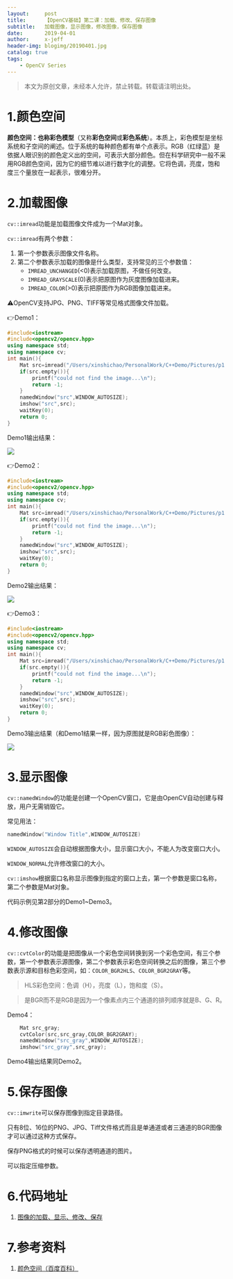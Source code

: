 ```yaml
---
layout:     post
title:      【OpenCV基础】第二课：加载、修改、保存图像
subtitle:   加载图像，显示图像，修改图像，保存图像
date:       2019-04-01
author:     x-jeff
header-img: blogimg/20190401.jpg
catalog: true
tags:
    - OpenCV Series
---
```

>本文为原创文章，未经本人允许，禁止转载。转载请注明出处。

# 1.颜色空间

**颜色空间：**也称**彩色模型**（又称**彩色空间**或**彩色系统**）。本质上，彩色模型是坐标系统和子空间的阐述。位于系统的每种颜色都有单个点表示。RGB（红绿蓝）是依据人眼识别的颜色定义出的空间，可表示大部分颜色。但在科学研究中一般不采用RGB颜色空间，因为它的细节难以进行数字化的调整。它将色调，亮度，饱和度三个量放在一起表示，很难分开。

# 2.加载图像

`cv::imread`功能是加载图像文件成为一个Mat对象。

`cv::imread`有两个参数：

1. 第一个参数表示图像文件名称。
2. 第二个参数表示加载的图像是什么类型，支持常见的三个参数值：
	* `IMREAD_UNCHANGED`(<0)表示加载原图，不做任何改变。
	* `IMREAD_GRAYSCALE`(0)表示把原图作为灰度图像加载进来。
	* `IMREAD_COLOR`(>0)表示把原图作为RGB图像加载进来。

⚠️OpenCV支持JPG、PNG、TIFF等常见格式图像文件加载。

👉Demo1：

```c++
#include<iostream>
#include<opencv2/opencv.hpp>
using namespace std;
using namespace cv;
int main(){
    Mat src=imread("/Users/xinshichao/PersonalWork/C++Demo/Pictures/p1.jpeg",IMREAD_UNCHANGED);
    if(src.empty()){
        printf("could not find the image...\n");
        return -1;
    }
    namedWindow("src",WINDOW_AUTOSIZE);
    imshow("src",src);
    waitKey(0);
    return 0;
}
```

Demo1输出结果：

![](https://github.com/x-jeff/BlogImage/raw/master/OpenCVSeries/Lesson2/2x1.jpg)

👉Demo2：

```c++
#include<iostream>
#include<opencv2/opencv.hpp>
using namespace std;
using namespace cv;
int main(){
    Mat src=imread("/Users/xinshichao/PersonalWork/C++Demo/Pictures/p1.jpeg",IMREAD_GRAYSCALE);
    if(src.empty()){
        printf("could not find the image...\n");
        return -1;
    }
    namedWindow("src",WINDOW_AUTOSIZE);
    imshow("src",src);
    waitKey(0);
    return 0;
}
```

Demo2输出结果：

![](https://github.com/x-jeff/BlogImage/raw/master/OpenCVSeries/Lesson2/2x2.jpg)

👉Demo3：

```c++
#include<iostream>
#include<opencv2/opencv.hpp>
using namespace std;
using namespace cv;
int main(){
    Mat src=imread("/Users/xinshichao/PersonalWork/C++Demo/Pictures/p1.jpeg",IMREAD_COLOR);
    if(src.empty()){
        printf("could not find the image...\n");
        return -1;
    }
    namedWindow("src",WINDOW_AUTOSIZE);
    imshow("src",src);
    waitKey(0);
    return 0;
}
```

Demo3输出结果（和Demo1结果一样，因为原图就是RGB彩色图像）：

![](https://github.com/x-jeff/BlogImage/raw/master/OpenCVSeries/Lesson2/2x3.jpg)

# 3.显示图像

`cv::namedWindow`的功能是创建一个OpenCV窗口，它是由OpenCV自动创建与释放，用户无需销毁它。

常见用法：

```c++
namedWindow("Window Title",WINDOW_AUTOSIZE)
```

`WINDOW_AUTOSIZE`会自动根据图像大小，显示窗口大小，不能人为改变窗口大小。

`WINDOW_NORMAL`允许修改窗口的大小。

`cv::imshow`根据窗口名称显示图像到指定的窗口上去，第一个参数是窗口名称，第二个参数是Mat对象。

代码示例见第2部分的Demo1~Demo3。

# 4.修改图像

`cv::cvtColor`的功能是把图像从一个彩色空间转换到另一个彩色空间，有三个参数，第一个参数表示源图像，第二个参数表示彩色空间转换之后的图像，第三个参数表示源和目标色彩空间，如：`COLOR_BGR2HLS`、`COLOR_BGR2GRAY`等。

>HLS彩色空间：色调（H），亮度（L），饱和度（S）。

>是BGR而不是RGB是因为一个像素点内三个通道的排列顺序就是B、G、R。

Demo4：

```c++
    Mat src_gray;
    cvtColor(src,src_gray,COLOR_BGR2GRAY);
    namedWindow("src_gray",WINDOW_AUTOSIZE);
    imshow("src_gray",src_gray);
```

Demo4输出结果同Demo2。

# 5.保存图像

`cv::imwrite`可以保存图像到指定目录路径。

只有8位、16位的PNG、JPG、Tiff文件格式而且是单通道或者三通道的BGR图像才可以通过这种方式保存。

保存PNG格式的时候可以保存透明通道的图片。

可以指定压缩参数。

# 6.代码地址

1. [图像的加载、显示、修改、保存](https://github.com/x-jeff/OpenCV_Code_Demo/tree/master/Demo2)

# 7.参考资料

1. [颜色空间（百度百科）](https://baike.baidu.com/item/颜色空间/10834848?fr=aladdin)